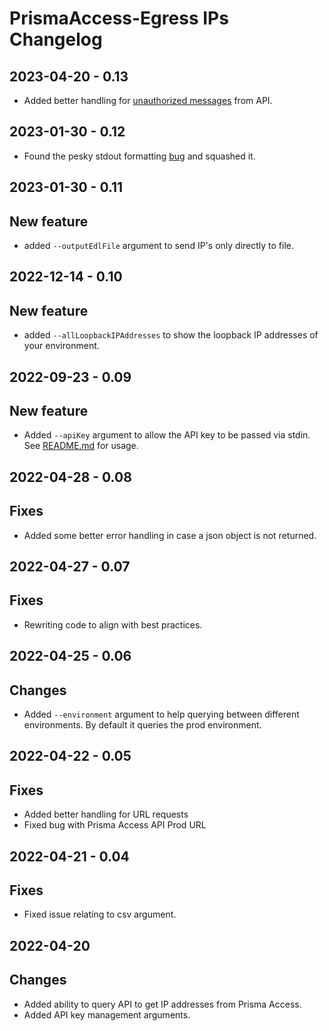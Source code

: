 # PrismaAccess-Egress IPs Changelog
## 2023-04-20 - 0.13
* Added better handling for [unauthorized messages](https://github.com/TheScriptGuy/PrismaAccess-EgressIPs/issues/7) from API.

## 2023-01-30 - 0.12
* Found the pesky stdout formatting [bug](https://github.com/TheScriptGuy/PrismaAccess-EgressIPs/issues/4) and squashed it.

## 2023-01-30 - 0.11
## New feature
* added `--outputEdlFile` argument to send IP's only directly to file.

## 2022-12-14 - 0.10
## New feature
* added `--allLoopbackIPAddresses` to show the loopback IP addresses of your environment.

## 2022-09-23 - 0.09
## New feature
* Added `--apiKey` argument to allow the API key to be passed via stdin. See [README.md](https://github.com/TheScriptGuy/PrismaAccess-EgressIPs/blob/main/README.md) for usage.

## 2022-04-28 - 0.08
## Fixes
* Added some better error handling in case a json object is not returned.

## 2022-04-27 - 0.07
## Fixes
* Rewriting code to align with best practices.

## 2022-04-25 - 0.06
## Changes
* Added `--environment` argument to help querying between different environments. By default it queries the prod environment.


## 2022-04-22 - 0.05
## Fixes
* Added better handling for URL requests
* Fixed bug with Prisma Access API Prod URL

## 2022-04-21 - 0.04
## Fixes
* Fixed issue relating to csv argument.


## 2022-04-20
## Changes
* Added ability to query API to get IP addresses from Prisma Access.
* Added API key management arguments.
